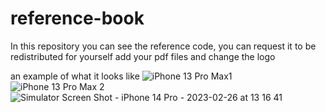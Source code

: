 # reference-book
In this repository you can see the reference code, you can request it to be redistributed for yourself
add your pdf files and change the logo

an example of what it looks like
![iPhone 13 Pro Max1](https://user-images.githubusercontent.com/119353202/221404607-54838603-100e-46f8-8080-0f6f4db26572.png)
![iPhone 13 Pro Max 2](https://user-images.githubusercontent.com/119353202/221404612-96420ee3-136e-43e4-8b0b-b8289f564baf.png)
![Simulator Screen Shot - iPhone 14 Pro - 2023-02-26 at 13 16 41](https://user-images.githubusercontent.com/119353202/221404622-c16c1c17-938b-41e3-b242-defca305a3ec.png)
